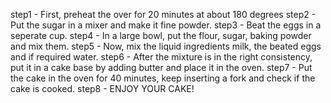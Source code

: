 step1 - First, preheat the over for 20 minutes at about 180 degrees
step2 - Put the sugar in a mixer and make it fine powder.
step3 - Beat the eggs in a seperate cup.
step4 - In a large bowl, put the flour, sugar, baking powder and mix them.
step5 - Now, mix the liquid ingredients milk, the beated eggs and if required water.
step6 - After the mixture is in the right consistency, put it in a cake base by adding butter and place it in the oven.
step7 - Put the cake in the oven for 40 minutes, keep inserting a fork and check if the cake is cooked.
step8 -  ENJOY YOUR CAKE!